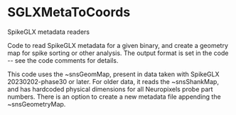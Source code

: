 # SGLXMetaToCoords
SpikeGLX metadata readers

Code to read SpikeGLX metadata for a given binary, and create a geometry map for spike sorting or other analysis.
The output format is set in the code -- see the code comments for details.

This code uses the ~snsGeomMap, present in data taken with SpikeGLX 20230202-phase30 or later. For older data, it reads the ~snsShankMap, and has hardcoded physical dimensions for all Neuropixels probe part numbers. There is an option to create a new metadata file appending the ~snsGeometryMap.


